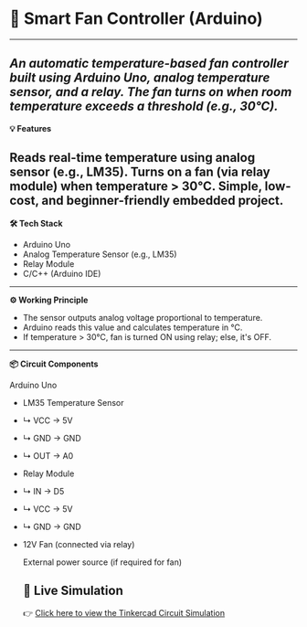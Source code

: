  # **🔧 Smart Fan Controller (Arduino)**
---------

_**An automatic temperature-based fan controller built using Arduino Uno, analog temperature sensor, and a relay. The fan turns on when room temperature exceeds a threshold (e.g., 30°C).**_
-------
**💡 Features**

Reads real-time temperature using analog sensor (e.g., LM35).
Turns on a fan (via relay module) when temperature > 30°C.
Simple, low-cost, and beginner-friendly embedded project.
------

**🛠 Tech Stack**

- Arduino Uno
- Analog Temperature Sensor (e.g., LM35)
- Relay Module
- C/C++ (Arduino IDE)

-------

**⚙️ Working Principle**


- The sensor outputs analog voltage proportional to temperature.
- Arduino reads this value and calculates temperature in °C.
- If temperature > 30°C, fan is turned ON using relay; else, it's OFF.

-------

**📦 Circuit Components**

Arduino Uno

- LM35 Temperature Sensor
- ↳ VCC → 5V
- ↳ GND → GND
- ↳ OUT → A0

- Relay Module
- ↳ IN → D5
- ↳ VCC → 5V
- ↳ GND → GND

- 12V Fan (connected via relay)

  External power source (if required for fan)

  ## 🧪 Live Simulation

  👉 [Click here to view the Tinkercad Circuit Simulation](https://www.tinkercad.com/things/f6zYJWpz6QH-smart-fan-control)
